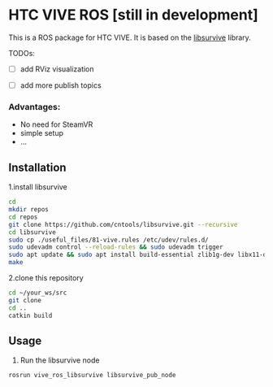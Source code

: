 # HTC VIVE ROS [still in development]
This is a ROS package for HTC VIVE. It is based on the [libsurvive](https://github.com/cntools/libsurvive) library.

TODOs:
- [ ] add  RViz visualization
- [ ] add more publish topics


### Advantages:
- No need for SteamVR
- simple setup
- ...

## Installation
1.install libsurvive
```bash
cd
mkdir repos
cd repos
git clone https://github.com/cntools/libsurvive.git --recursive
cd libsurvive
sudo cp ./useful_files/81-vive.rules /etc/udev/rules.d/
sudo udevadm control --reload-rules && sudo udevadm trigger
sudo apt update && sudo apt install build-essential zlib1g-dev libx11-dev libusb-1.0-0-dev freeglut3-dev liblapacke-dev libopenblas-dev libatlas-base-dev cmake
make
```
2.clone this repository
```bash
cd ~/your_ws/src
git clone
cd ..
catkin build
```

## Usage
1. Run the libsurvive node
```bash
rosrun vive_ros_libsurvive libsurvive_pub_node
```